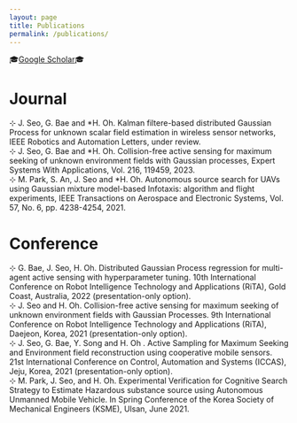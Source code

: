 ```yaml
---
layout: page
title: Publications
permalink: /publications/
---
```


🎓[Google Scholar](https://scholar.google.com/citations?user=1XgZM2AAAAAJ&hl=ko)🎓

# Journal
  ⊹ J. Seo, G. Bae and *H. Oh. Kalman filtere-based distributed Gaussian Process for unknown scalar field estimation in wireless sensor networks, IEEE Robotics and Automation Letters, under review. <br>
  ⊹ J. Seo, G. Bae and *H. Oh. Collision-free active sensing for maximum seeking of unknown environment fields with Gaussian processes, Expert Systems With Applications, Vol. 216, 119459, 2023. <br>
  ⊹ M. Park, S. An, J. Seo and *H. Oh. Autonomous source search for UAVs using Gaussian mixture model-based Infotaxis: algorithm and flight experiments, IEEE Transactions on Aerospace and Electronic Systems, Vol. 57, No. 6, pp. 4238-4254, 2021.
  
# Conference
  ⊹ G. Bae, J. Seo, H. Oh. Distributed Gaussian Process regression for multi-agent active sensing with hyperparameter tuning. 10th International Conference on Robot Intelligence Technology and Applications (RiTA), Gold Coast, Australia, 2022 (presentation-only option). <br>
  ⊹ J. Seo and H. Oh. Collision-free active sensing for maximum seeking of unknown environment fields with Gaussian Processes. 9th International Conference on Robot Intelligence Technology and Applications (RiTA), Daejeon, Korea, 2021 (presentation-only option). <br>
  ⊹ J. Seo, G. Bae,  Y. Song and H. Oh . Active Sampling for Maximum Seeking and Environment field reconstruction using cooperative mobile sensors. 21st International Conference on Control, Automation and Systems (ICCAS), Jeju, Korea, 2021 (presentation-only option). <br>
  ⊹ M. Park, J. Seo, and H. Oh. Experimental Verification for Cognitive Search Strategy to Estimate Hazardous substance source using Autonomous Unmanned Mobile Vehicle. In Spring Conference of the Korea Society of Mechanical Engineers (KSME), Ulsan, June 2021.

[jekyll-organization]: https://github.com/jekyll


